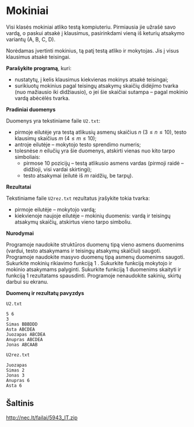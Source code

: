 Mokiniai
========

Visi klasės mokiniai atliko testą kompiuteriu. Pirmiausia jie užrašė savo vardą, o paskui atsakė į klausimus, pasirinkdami vieną iš keturių atsakymo variantų (A, B, C, D).

Norėdamas įvertinti mokinius, tą patį testą atliko ir mokytojas. Jis į visus klausimus atsakė teisingai.

**Parašykite programą**, kuri:

- nustatytų, į kelis klausimus kiekvienas mokinys atsakė teisingai;
- surikiuotų mokinius pagal teisingų atsakymų skaičių didėjimo tvarka (nuo mažiausio iki didžiausio), o jei šie skaičiai sutampa – pagal mokinio vardą abėcėlės tvarka.

**Pradiniai duomenys**

Duomenys yra tekstiniame faile `U2.txt`:

- pirmoje eilutėje yra testą atlikusių asmenų skaičius $n\ (3 \leq n \leq 10)$, testo klausimų skaičius $m\ (4 \leq m \leq 10)$;
- antroje eilutėje – mokytojo testo sprendimo numeris;
- tolesnėse $n$ eilučių yra šie duomenys, atskirti vienas nuo kito tarpo simboliais:
    * pirmose 10 pozicijų – testą atlikusio asmens vardas (pirmoji raidė – didžioji, visi vardai skirtingi);
    * testo atsakymai (eilutė iš $m$ raidžių, be tarpų).

**Rezultatai**

Tekstiniame faile `U2rez.txt` rezultatus įrašykite tokia tvarka:

- pirmoje eilutėje – mokytojo vardą;
- kiekvienoje naujoje eilutėje – mokinių duomenis: vardą ir teisingų atsakymų skaičių, atskirtus vieno tarpo simboliu.

**Nurodymai**

Programoje naudokite struktūros duomenų tipą vieno asmens duomenims (vardui, testo
atsakymams ir teisingų atsakymų skaičiui) saugoti.
Programoje naudokite masyvo duomenų tipą asmenų duomenims saugoti.
Sukurkite mokinių rikiavimo funkciją 1 .
Sukurkite funkciją mokytojo ir mokinio atsakymams palyginti.
Sukurkite funkciją 1 duomenims skaityti ir funkciją 1 rezultatams spausdinti.
Programoje nenaudokite sakinių, skirtų darbui su ekranu.

**Duomenų ir rezultatų pavyzdys**

`U2.txt`

```
5 6
3
Simas BBBDDD
Asta ABCDEA
Juozapas ABCDEA
Anupras ABCDEA
Jonas ABCAAB
```

`U2rez.txt`

```
Juozapas
Simas 2
Jonas 3
Anupras 6
Asta 6
```


Šaltinis
--------

http://nec.lt/failai/5943_IT.zip
